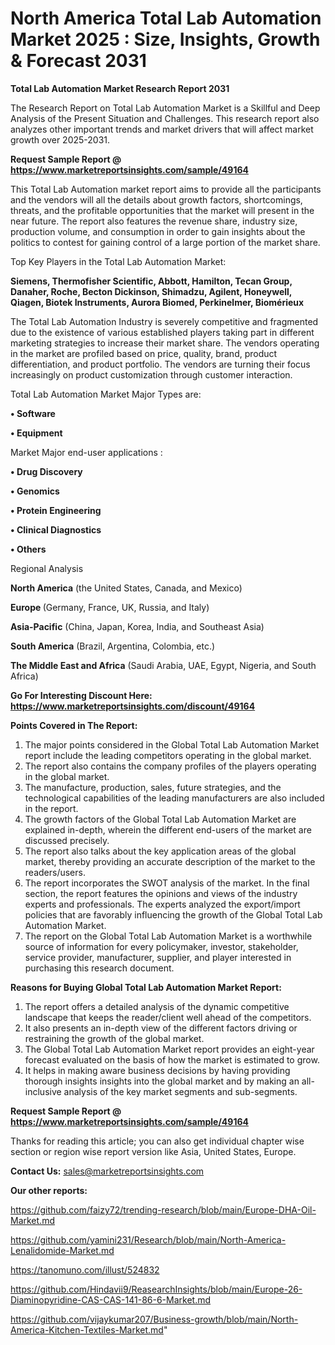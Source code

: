 # North America Total Lab Automation Market 2025 : Size, Insights, Growth & Forecast 2031

<strong>Total Lab Automation Market Research Report 2031</strong>

The Research Report on Total Lab Automation Market is a Skillful and Deep Analysis of the Present Situation and Challenges. This research report also analyzes other important trends and market drivers that will affect market growth over 2025-2031.

<strong>Request Sample Report @ <a href=https://www.marketreportsinsights.com/sample/49164>https://www.marketreportsinsights.com/sample/49164</a></strong>

This Total Lab Automation market report aims to provide all the participants and the vendors will all the details about growth factors, shortcomings, threats, and the profitable opportunities that the market will present in the near future. The report also features the revenue share, industry size, production volume, and consumption in order to gain insights about the politics to contest for gaining control of a large portion of the market share.

Top Key Players in the Total Lab Automation Market:

<strong>Siemens, Thermofisher Scientific, Abbott, Hamilton, Tecan Group, Danaher, Roche, Becton Dickinson, Shimadzu, Agilent, Honeywell, Qiagen, Biotek Instruments, Aurora Biomed, Perkinelmer, Biomérieux</strong>

The Total Lab Automation Industry is severely competitive and fragmented due to the existence of various established players taking part in different marketing strategies to increase their market share. The vendors operating in the market are profiled based on price, quality, brand, product differentiation, and product portfolio. The vendors are turning their focus increasingly on product customization through customer interaction.

Total Lab Automation Market Major Types are:

<strong>•  Software

•  Equipment</strong>

Market Major end-user applications :

<strong>•  Drug Discovery

•  Genomics

•  Protein Engineering

•  Clinical Diagnostics

•  Others</strong>

Regional Analysis

</u><strong><b>North America</b></strong> (the United States, Canada, and Mexico)

<strong><b>Europe </b></strong>(Germany, France, UK, Russia, and Italy)

<strong><b>Asia-Pacific</b></strong> (China, Japan, Korea, India, and Southeast Asia)

<strong><b>South America</b></strong> (Brazil, Argentina, Colombia, etc.)

<strong><b>The Middle East and Africa</b></strong> (Saudi Arabia, UAE, Egypt, Nigeria, and South Africa)

<strong>Go For Interesting Discount Here: <a href=https://www.marketreportsinsights.com/discount/49164>https://www.marketreportsinsights.com/discount/49164</a></strong>

<strong>Points Covered in The Report:</strong>
<ol>
  <li>The major points considered in the Global Total Lab Automation Market report include the leading competitors operating in the global market.</li>
  <li>The report also contains the company profiles of the players operating in the global market.</li>
  <li>The manufacture, production, sales, future strategies, and the technological capabilities of the leading manufacturers are also included in the report.</li>
  <li>The growth factors of the Global Total Lab Automation Market are explained in-depth, wherein the different end-users of the market are discussed precisely.</li>
  <li>The report also talks about the key application areas of the global market, thereby providing an accurate description of the market to the readers/users.</li>
  <li>The report incorporates the SWOT analysis of the market. In the final section, the report features the opinions and views of the industry experts and professionals. The experts analyzed the export/import policies that are favorably influencing the growth of the Global Total Lab Automation Market.</li>
  <li>The report on the Global Total Lab Automation Market is a worthwhile source of information for every policymaker, investor, stakeholder, service provider, manufacturer, supplier, and player interested in purchasing this research document.</li>
</ol>
<strong>Reasons for Buying Global Total Lab Automation Market Report:</strong>

<ol>
  <li>The report offers a detailed analysis of the dynamic competitive landscape that keeps the reader/client well ahead of the competitors.</li>
  <li>It also presents an in-depth view of the different factors driving or restraining the growth of the global market.</li>
  <li>The Global Total Lab Automation Market report provides an eight-year forecast evaluated on the basis of how the market is estimated to grow.</li>
  <li>It helps in making aware business decisions by having providing thorough insights insights into the global market and by making an all-inclusive analysis of the key market segments and sub-segments.</li>
</ol>
<strong>Request Sample Report @ <a href=https://www.marketreportsinsights.com/sample/49164>https://www.marketreportsinsights.com/sample/49164</a></strong>


Thanks for reading this article; you can also get individual chapter wise section or region wise report version like Asia, United States, Europe.

<strong>Contact Us:</strong>
sales@marketreportsinsights.com

<strong>Our other reports:</strong>

<a href=https://github.com/faizy72/trending-research/blob/main/Europe-DHA-Oil-Market.md>https://github.com/faizy72/trending-research/blob/main/Europe-DHA-Oil-Market.md</a>

<a href=https://github.com/yamini231/Research/blob/main/North-America-Lenalidomide-Market.md>https://github.com/yamini231/Research/blob/main/North-America-Lenalidomide-Market.md</a>

<a href=https://tanomuno.com/illust/524832>https://tanomuno.com/illust/524832</a>

<a href=https://github.com/Hindavii9/ReasearchInsights/blob/main/Europe-26-Diaminopyridine-CAS-CAS-141-86-6-Market.md>https://github.com/Hindavii9/ReasearchInsights/blob/main/Europe-26-Diaminopyridine-CAS-CAS-141-86-6-Market.md</a>

<a href=https://github.com/vijaykumar207/Business-growth/blob/main/North-America-Kitchen-Textiles-Market.md>https://github.com/vijaykumar207/Business-growth/blob/main/North-America-Kitchen-Textiles-Market.md</a>"
